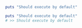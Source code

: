 ```ruby
puts "Should execute by default"
```

```ruby RESULT
puts "Should execute by default"
# >> Should execute by default
```
